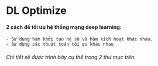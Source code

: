 # DL Optimize
#### 2 cách để tối ưu hệ thống mạng deep learning:
    - Sử dụng hàm khởi tạo hệ số và hàm kích hoạt khác nhau.
    - Sử dụng các thuật toán tối ưu khác nhau
    
   
###### Chi tiết sẽ được trình bày cụ thể trong 2 thư mục trên.
